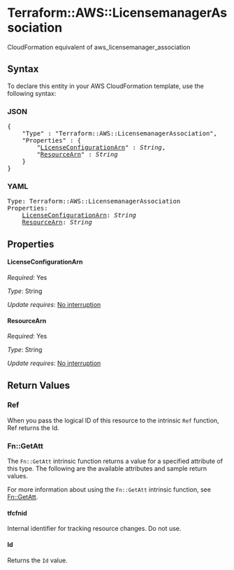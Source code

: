# Terraform::AWS::LicensemanagerAssociation

CloudFormation equivalent of aws_licensemanager_association

## Syntax

To declare this entity in your AWS CloudFormation template, use the following syntax:

### JSON

<pre>
{
    "Type" : "Terraform::AWS::LicensemanagerAssociation",
    "Properties" : {
        "<a href="#licenseconfigurationarn" title="LicenseConfigurationArn">LicenseConfigurationArn</a>" : <i>String</i>,
        "<a href="#resourcearn" title="ResourceArn">ResourceArn</a>" : <i>String</i>
    }
}
</pre>

### YAML

<pre>
Type: Terraform::AWS::LicensemanagerAssociation
Properties:
    <a href="#licenseconfigurationarn" title="LicenseConfigurationArn">LicenseConfigurationArn</a>: <i>String</i>
    <a href="#resourcearn" title="ResourceArn">ResourceArn</a>: <i>String</i>
</pre>

## Properties

#### LicenseConfigurationArn

_Required_: Yes

_Type_: String

_Update requires_: [No interruption](https://docs.aws.amazon.com/AWSCloudFormation/latest/UserGuide/using-cfn-updating-stacks-update-behaviors.html#update-no-interrupt)

#### ResourceArn

_Required_: Yes

_Type_: String

_Update requires_: [No interruption](https://docs.aws.amazon.com/AWSCloudFormation/latest/UserGuide/using-cfn-updating-stacks-update-behaviors.html#update-no-interrupt)

## Return Values

### Ref

When you pass the logical ID of this resource to the intrinsic `Ref` function, Ref returns the Id.

### Fn::GetAtt

The `Fn::GetAtt` intrinsic function returns a value for a specified attribute of this type. The following are the available attributes and sample return values.

For more information about using the `Fn::GetAtt` intrinsic function, see [Fn::GetAtt](https://docs.aws.amazon.com/AWSCloudFormation/latest/UserGuide/intrinsic-function-reference-getatt.html).

#### tfcfnid

Internal identifier for tracking resource changes. Do not use.

#### Id

Returns the <code>Id</code> value.

